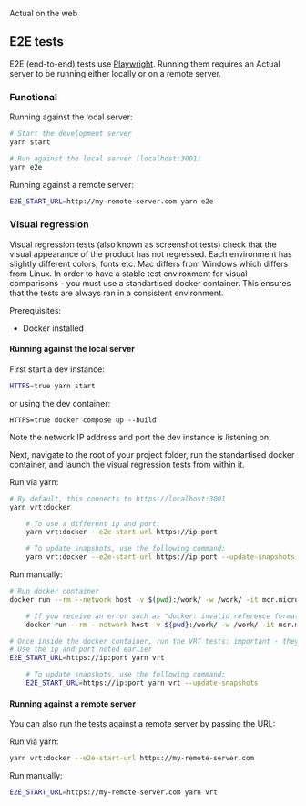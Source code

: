 Actual on the web

## E2E tests

E2E (end-to-end) tests use [Playwright](https://playwright.dev/). Running them requires an Actual server to be running either locally or on a remote server.

### Functional

Running against the local server:

```sh
# Start the development server
yarn start

# Run against the local server (localhost:3001)
yarn e2e
```

Running against a remote server:

```sh
E2E_START_URL=http://my-remote-server.com yarn e2e
```

### Visual regression

Visual regression tests (also known as screenshot tests) check that the visual appearance of the product has not regressed. Each environment has slightly different colors, fonts etc. Mac differs from Windows which differs from Linux. In order to have a stable test environment for visual comparisons - you must use a standartised docker container. This ensures that the tests are always ran in a consistent environment.

Prerequisites:

- Docker installed

#### Running against the local server

First start a dev instance:

```sh
HTTPS=true yarn start
```

or using the dev container:
```
HTTPS=true docker compose up --build
```

Note the network IP address and port the dev instance is listening on.

Next, navigate to the root of your project folder, run the standartised docker container, and launch the visual regression tests from within it.

Run via yarn:

```sh
# By default, this connects to https://localhost:3001
yarn vrt:docker

    # To use a different ip and port:
    yarn vrt:docker --e2e-start-url https://ip:port

    # To update snapshots, use the following command:
    yarn vrt:docker --e2e-start-url https://ip:port --update-snapshots
```

Run manually:

```sh
# Run docker container
docker run --rm --network host -v $(pwd):/work/ -w /work/ -it mcr.microsoft.com/playwright:v1.41.1-jammy /bin/bash

    # If you receive an error such as "docker: invalid reference format", please instead use the following command:
    docker run --rm --network host -v ${pwd}:/work/ -w /work/ -it mcr.microsoft.com/playwright:v1.41.1-jammy /bin/bash

# Once inside the docker container, run the VRT tests: important - they MUST be ran against a HTTPS server.
# Use the ip and port noted earlier
E2E_START_URL=https://ip:port yarn vrt

    # To update snapshots, use the following command:
    E2E_START_URL=https://ip:port yarn vrt --update-snapshots
```

#### Running against a remote server

You can also run the tests against a remote server by passing the URL:

Run via yarn:
```sh
yarn vrt:docker --e2e-start-url https://my-remote-server.com
```

Run manually:
```sh
E2E_START_URL=https://my-remote-server.com yarn vrt
```
